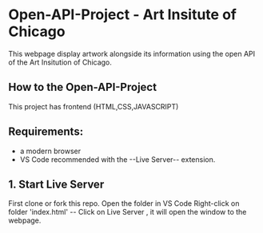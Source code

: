 # Open-API-Project - Art Insitute of Chicago 
This webpage display artwork alongside its information using the open API of the Art Insitution of Chicago. 

## How to the Open-API-Project 
This project has  frontend (HTML,CSS,JAVASCRIPT) 



## Requirements:
- a modern browser
- VS Code recommended with the --Live Server-- extension.


## 1. Start Live Server
First clone or fork this repo.
Open the folder in VS Code 
Right-click on folder 'index.html' -- Click on Live Server , it will open the window to the webpage.

